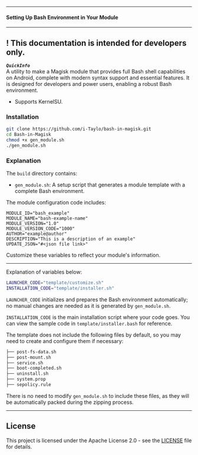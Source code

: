 ***
#### Setting Up Bash Environment in Your Module
***
## ! This documentation is intended for developers only.

***`QuickInfo`***</br>
A utility to make a Magisk module that provides full Bash shell capabilities on Android, complete with modern syntax support and essential features. It is designed for developers and power users, enabling a robust Bash environment.

* Supports KernelSU.

### Installation
```bash
git clone https://github.com/i-Taylo/bash-in-magisk.git
cd Bash-in-Magisk
chmod +x gen_module.sh
./gen_module.sh
```

### Explanation

The `build` directory contains:
- ```gen_module.sh```: A setup script that generates a module template with a complete Bash environment.

The module configuration code includes:
```properties
MODULE_ID="bash_example" 
MODULE_NAME="bash-example-name"
MODULE_VERSION="1.0"
MODULE_VERSION_CODE="1000"
AUTHOR="example@author"
DESCRIPTION="This is a description of an example"
UPDATE_JSON="#<json file link>"
```

Customize these variables to reflect your module's information.

***
Explanation of variables below:
```bash
LAUNCHER_CODE="template/customize.sh"
INSTALLATION_CODE="template/installer.sh"
```
`LAUNCHER_CODE` initializes and prepares the Bash environment automatically; no manual changes are needed as it is generated by `gen_module.sh`.

`INSTALLATION_CODE` is the main installation script where your code goes. You can view the sample code in `template/installer.bash` for reference.
</br>

The template does not include the following files by default, so you may need to create and configure them if necessary:

```txt
├── post-fs-data.sh
├── post-mount.sh
├── service.sh
├── boot-completed.sh
├── uninstall.sh
├── system.prop
├── sepolicy.rule
```
There is no need to modify `gen_module.sh` to include these files, as they will be automatically packed during the zipping process.
***
## License

This project is licensed under the Apache License 2.0 - see the [LICENSE](LICENSE) file for details.
